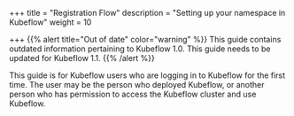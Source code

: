 +++
title = "Registration Flow"
description = "Setting up your namespace in Kubeflow"
weight = 10

+++
{{% alert title="Out of date" color="warning" %}}
This guide contains outdated information pertaining to Kubeflow 1.0. This guide
needs to be updated for Kubeflow 1.1.
{{% /alert %}}

This guide is for Kubeflow users who are logging in to Kubeflow for the first
time. The user may be the person who deployed Kubeflow, or another person who
has permission to access the Kubeflow cluster and use Kubeflow.
